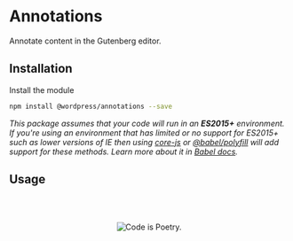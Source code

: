 # Annotations

Annotate content in the Gutenberg editor.

## Installation

Install the module

```bash
npm install @wordpress/annotations --save
```

_This package assumes that your code will run in an **ES2015+** environment. If you're using an environment that has limited or no support for ES2015+ such as lower versions of IE then using [core-js](https://github.com/zloirock/core-js) or [@babel/polyfill](https://babeljs.io/docs/en/next/babel-polyfill) will add support for these methods. Learn more about it in [Babel docs](https://babeljs.io/docs/en/next/caveats)._

## Usage

<br/><br/><p align="center"><img src="https://s.w.org/style/images/codeispoetry.png?1" alt="Code is Poetry." /></p>
